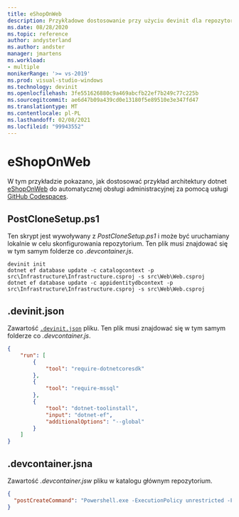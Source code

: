 ```yaml
---
title: eShopOnWeb
description: Przykładowe dostosowanie przy użyciu devinit dla repozytorium dotnet-Architecture/eShopOnWeb.
ms.date: 08/28/2020
ms.topic: reference
author: andysterland
ms.author: andster
manager: jmartens
ms.workload:
- multiple
monikerRange: '>= vs-2019'
ms.prod: visual-studio-windows
ms.technology: devinit
ms.openlocfilehash: 3fe551626880c9a469abcfb22ef7b249c77c225b
ms.sourcegitcommit: ae6d47b09a439cd0e13180f5e89510e3e347fd47
ms.translationtype: MT
ms.contentlocale: pl-PL
ms.lasthandoff: 02/08/2021
ms.locfileid: "99943552"
---
```

# <a name="eshoponweb"></a>eShopOnWeb

W tym przykładzie pokazano, jak dostosować przykład architektury dotnet [eShopOnWeb](https://github.com/dotnet-architecture/eShopOnWeb) do automatycznej obsługi administracyjnej za pomocą usługi [GitHub Codespaces](https://github.com/features/codespaces).

## <a name="postclonesetupps1"></a>PostCloneSetup.ps1

Ten skrypt jest wywoływany z _PostCloneSetup.ps1_ i może być uruchamiany lokalnie w celu skonfigurowania repozytorium. Ten plik musi znajdować się w tym samym folderze co _.devcontainer.js_.

```console
devinit init
dotnet ef database update -c catalogcontext -p src\Infrastructure\Infrastructure.csproj -s src\Web\Web.csproj
dotnet ef database update -c appidentitydbcontext -p src\Infrastructure\Infrastructure.csproj -s src\Web\Web.csproj
```

## <a name="devinitjson"></a>.devinit.json

Zawartość [`.devinit.json`](devinit-json.md) pliku. Ten plik musi znajdować się w tym samym folderze co _.devcontainer.js_.

```json
{
    "run": [
        {
            "tool": "require-dotnetcoresdk"
        },
        {
            "tool": "require-mssql"
        },
        {
            "tool": "dotnet-toolinstall",
            "input": "dotnet-ef",
            "additionalOptions": "--global"
        }
    ]
}
```

## <a name="devcontainerjson"></a>.devcontainer.jsna

Zawartość _.devcontainer.jsw_ pliku w katalogu głównym repozytorium.

```json
{
  "postCreateCommand": "Powershell.exe -ExecutionPolicy unrestricted -File .\\PostCloneSetup.ps1"
}
```
